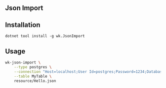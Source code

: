 ## Json Import

## Installation

```
dotnet tool install -g wk.JsonImport
```

## Usage

```bash
wk-json-import \
    --type postgres \
    --connection "Host=localhost;User Id=postgres;Password=1234;Database=Test" \
    --table MyTable \
    resource/Hello.json
```